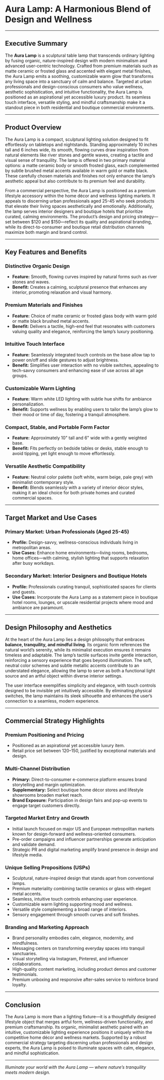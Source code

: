 # Aura Lamp: A Harmonious Blend of Design and Wellness

---

## Executive Summary

The **Aura Lamp** is a sculptural table lamp that transcends ordinary lighting by fusing organic, nature-inspired design with modern minimalism and advanced user-centric technology. Crafted from premium materials such as matte ceramic or frosted glass and accented with elegant metal finishes, the Aura Lamp emits a soothing, customizable warm glow that transforms any living space into a sanctuary of calm and balance. Targeted at urban professionals and design-conscious consumers who value wellness, aesthetic sophistication, and intuitive functionality, the Aura Lamp is positioned as an aspirational yet accessible luxury product. Its seamless touch interface, versatile styling, and mindful craftsmanship make it a standout piece in both residential and boutique commercial environments.

---

## Product Overview

The Aura Lamp is a compact, sculptural lighting solution designed to fit effortlessly on tabletops and nightstands. Standing approximately 10 inches tall and 6 inches wide, its smooth, flowing curves draw inspiration from natural elements like river stones and gentle waves, creating a tactile and visual sense of tranquility. The lamp is offered in two primary material options: a matte ceramic body or smooth frosted glass, each complemented by subtle brushed metal accents available in warm gold or matte black. These carefully chosen materials and finishes not only enhance the lamp’s aesthetic appeal but also contribute to its premium feel and durability.

From a commercial perspective, the Aura Lamp is positioned as a premium lifestyle accessory within the home décor and wellness lighting markets. It appeals to discerning urban professionals aged 25-45 who seek products that elevate their living spaces aesthetically and emotionally. Additionally, the lamp serves interior designers and boutique hotels that prioritize curated, calming environments. The product’s design and pricing strategy—set between $120 and $150—reflect its quality and aspirational branding, while its direct-to-consumer and boutique retail distribution channels maximize both margin and brand control.

---

## Key Features and Benefits

### Distinctive Organic Design

- **Feature:** Smooth, flowing curves inspired by natural forms such as river stones and waves.
- **Benefit:** Creates a calming, sculptural presence that enhances any interior, promoting relaxation and visual harmony.

### Premium Materials and Finishes

- **Feature:** Choice of matte ceramic or frosted glass body with warm gold or matte black brushed metal accents.
- **Benefit:** Delivers a tactile, high-end feel that resonates with customers valuing quality and elegance, reinforcing the lamp’s luxury positioning.

### Intuitive Touch Interface

- **Feature:** Seamlessly integrated touch controls on the base allow tap to power on/off and slide gestures to adjust brightness.
- **Benefit:** Simplifies user interaction with no visible switches, appealing to tech-savvy consumers and enhancing ease of use across all age groups.

### Customizable Warm Lighting

- **Feature:** Warm white LED lighting with subtle hue shifts for ambiance personalization.
- **Benefit:** Supports wellness by enabling users to tailor the lamp’s glow to their mood or time of day, fostering a tranquil atmosphere.

### Compact, Stable, and Portable Form Factor

- **Feature:** Approximately 10" tall and 6" wide with a gently weighted base.
- **Benefit:** Fits perfectly on bedside tables or desks, stable enough to avoid tipping, yet light enough to move effortlessly.

### Versatile Aesthetic Compatibility

- **Feature:** Neutral color palette (soft white, warm beige, pale grey) with minimalist contemporary style.
- **Benefit:** Blends seamlessly with a variety of interior décor styles, making it an ideal choice for both private homes and curated commercial spaces.

---

## Target Market and Use Cases

### Primary Market: Urban Professionals (Aged 25-45)

- **Profile:** Design-savvy, wellness-conscious individuals living in metropolitan areas.
- **Use Cases:** Enhance home environments—living rooms, bedrooms, home offices—with calming, stylish lighting that supports relaxation after busy workdays.

### Secondary Market: Interior Designers and Boutique Hotels

- **Profile:** Professionals curating tranquil, sophisticated spaces for clients and guests.
- **Use Cases:** Incorporate the Aura Lamp as a statement piece in boutique hotel rooms, lounges, or upscale residential projects where mood and ambiance are paramount.

---

## Design Philosophy and Aesthetics

At the heart of the Aura Lamp lies a design philosophy that embraces **balance, tranquility, and mindful living**. Its organic form references the natural world’s serenity, while its minimalist execution ensures it remains timeless and adaptable. The lamp’s tactile surfaces invite gentle interaction, reinforcing a sensory experience that goes beyond illumination. The soft, neutral color schemes and subtle metallic accents contribute to an understated elegance, allowing the lamp to serve as both a functional light source and an artful object within diverse interior settings.

The user interface exemplifies simplicity and elegance, with touch controls designed to be invisible yet intuitively accessible. By eliminating physical switches, the lamp maintains its sleek silhouette and enhances the user’s connection to a seamless, modern experience.

---

## Commercial Strategy Highlights

### Premium Positioning and Pricing

- Positioned as an aspirational yet accessible luxury item.
- Retail price set between $120–$150, justified by exceptional materials and design.

### Multi-Channel Distribution

- **Primary:** Direct-to-consumer e-commerce platform ensures brand storytelling and margin optimization.
- **Supplementary:** Select boutique home décor stores and lifestyle showrooms broaden market reach.
- **Brand Exposure:** Participation in design fairs and pop-up events to engage target customers directly.

### Targeted Market Entry and Growth

- Initial launch focused on major US and European metropolitan markets known for design-forward and wellness-oriented consumers.
- Pre-order campaigns and influencer partnerships generate anticipation and validate demand.
- Strategic PR and digital marketing amplify brand presence in design and lifestyle media.

### Unique Selling Propositions (USPs)

- Sculptural, nature-inspired design that stands apart from conventional lamps.
- Premium materiality combining tactile ceramics or glass with elegant metal accents.
- Seamless, intuitive touch controls enhancing user experience.
- Customizable warm lighting supporting mood and wellness.
- Versatile style complementing a broad range of interiors.
- Sensory engagement through smooth curves and soft finishes.

### Branding and Marketing Approach

- Brand personality embodies calm, elegance, modernity, and mindfulness.
- Messaging centers on transforming everyday spaces into tranquil sanctuaries.
- Visual storytelling via Instagram, Pinterest, and influencer collaborations.
- High-quality content marketing, including product demos and customer testimonials.
- Premium unboxing and responsive after-sales service to reinforce brand loyalty.

---

## Conclusion

The Aura Lamp is more than a lighting fixture—it is a thoughtfully designed lifestyle object that merges artful form, wellness-driven functionality, and premium craftsmanship. Its organic, minimalist aesthetic paired with an intuitive, customizable lighting experience positions it uniquely within the competitive home décor and wellness markets. Supported by a robust commercial strategy targeting discerning urban professionals and design experts, the Aura Lamp is poised to illuminate spaces with calm, elegance, and mindful sophistication.

---

*Illuminate your world with the Aura Lamp — where nature’s tranquility meets modern design.*
